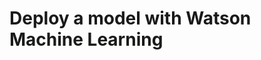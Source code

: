 <!DOCTYPE html>
<html>
<body>
    <div class="header">
        <h1>Deploy a model with Watson Machine Learning</h1>
    </div>
    <div class="content">
    </div>
</body>
</html>
